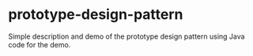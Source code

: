 # prototype-design-pattern
Simple description and demo of the prototype design pattern using Java code for the demo.
